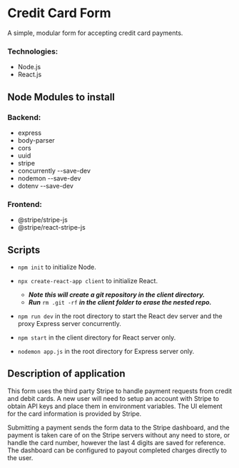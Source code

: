 # Credit Card Form

A simple, modular form for accepting credit card payments.

### Technologies:

- Node.js
- React.js

## Node Modules to install

### Backend:

- express
- body-parser
- cors
- uuid
- stripe
- concurrently --save-dev
- nodemon --save-dev
- dotenv --save-dev

### Frontend:

- @stripe/stripe-js
- @stripe/react-stripe-js

## Scripts

- `npm init` to initialize Node.
- `npx create-react-app client` to initialize React.

  - **_Note this will create a git repository in the client directory._**
  - **_Run_** `rm .git -rf` **_in the client folder to erase the nested repo._**

- `npm run dev` in the root directory to start the React dev server and the proxy Express server concurrently.

- `npm start` in the client directory for React server only.

- `nodemon app.js` in the root directory for Express server only.

## Description of application

This form uses the third party Stripe to handle payment requests from credit and debit cards. A new user will need to setup an account with Stripe to obtain API keys and place them in environment variables. The UI element for the card information is provided by Stripe.

Submitting a payment sends the form data to the Stripe dashboard, and the payment is taken care of on the Stripe servers without any need to store, or handle the card number, however the last 4 digits are saved for reference. The dashboard can be configured to payout completed charges directly to the user.
